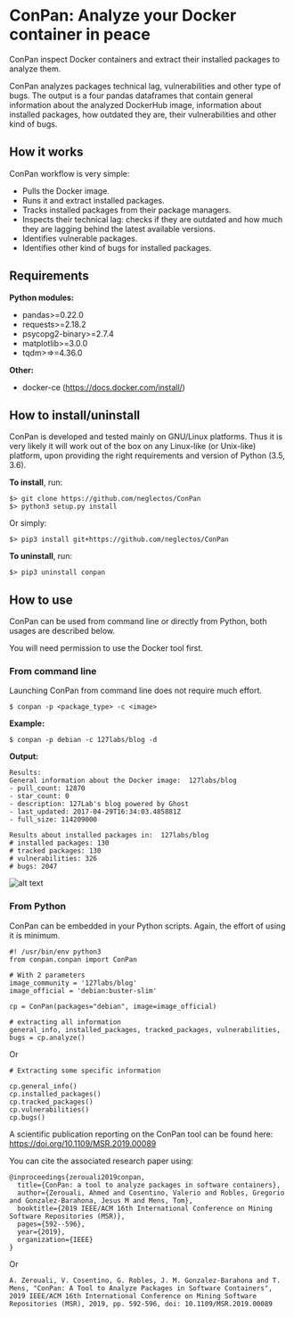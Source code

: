 # ConPan: Analyze your Docker container in peace

ConPan inspect Docker containers and extract their installed packages to analyze them. 

ConPan analyzes packages technical lag, vulnerabilities and other type of bugs.
The output is a four pandas dataframes that contain general information about the analyzed DockerHub image, information about installed packages, how outdated they are, their vulnerabilities and other kind of bugs.

## How it works
ConPan workflow is very simple:
- Pulls the Docker image.
- Runs it and extract installed packages.
- Tracks installed packages from their package managers.
- Inspects their technical lag: checks if they are outdated and how much they are lagging behind the latest available versions.
- Identifies vulnerable packages.
- Identifies other kind of bugs for installed packages.

## Requirements
**Python modules:**
- pandas>=0.22.0
- requests>=2.18.2
- psycopg2-binary>=2.7.4
- matplotlib>=3.0.0
- tqdm>=>=4.36.0

**Other:**
- docker-ce (https://docs.docker.com/install/)

##  How to install/uninstall
ConPan is developed and tested mainly on GNU/Linux platforms. Thus it is very likely it will work out of the box
on any Linux-like (or Unix-like) platform, upon providing the right requirements and version of Python (3.5, 3.6).


**To install**, run:
```
$> git clone https://github.com/neglectos/ConPan
$> python3 setup.py install
```
Or simply:
```
$> pip3 install git+https://github.com/neglectos/ConPan
```

**To uninstall**, run:
```
$> pip3 uninstall conpan
```

## How to use

ConPan can be used from command line or directly from Python, both usages are described below.

You will need permission to use the Docker tool first.
### From command line
Launching ConPan from command line does not require much effort.

```
$ conpan -p <package_type> -c <image> 
```

**Example:**

```
$ conpan -p debian -c 127labs/blog -d 
```

**Output:**

```
Results: 
General information about the Docker image:  127labs/blog
- pull_count: 12870
- star_count: 0
- description: 127Lab's blog powered by Ghost
- last_updated: 2017-04-29T16:34:03.485881Z
- full_size: 114209000

Results about installed packages in:  127labs/blog
# installed packages: 130
# tracked packages: 130
# vulnerabilities: 326
# bugs: 2047
```
![alt text](https://raw.githubusercontent.com/neglectos/ConPan/master/analysis/Figure_1.png)

### From Python
ConPan can be embedded in your Python scripts. Again, the effort of using it is minimum.

```
#! /usr/bin/env python3
from conpan.conpan import ConPan

# With 2 parameters
image_community = '127labs/blog'
image_official = 'debian:buster-slim'

cp = ConPan(packages="debian", image=image_official)

# extracting all information
general_info, installed_packages, tracked_packages, vulnerabilities, bugs = cp.analyze()
```
Or
```
# Extracting some specific information

cp.general_info()
cp.installed_packages()
cp.tracked_packages()
cp.vulnerabilities()
cp.bugs()
```
A scientific publication reporting on the ConPan tool can be found here: https://doi.org/10.1109/MSR.2019.00089

You can cite the associated research paper using:
```
@inproceedings{zerouali2019conpan,
  title={ConPan: a tool to analyze packages in software containers},
  author={Zerouali, Ahmed and Cosentino, Valerio and Robles, Gregorio and Gonzalez-Barahona, Jesus M and Mens, Tom},
  booktitle={2019 IEEE/ACM 16th International Conference on Mining Software Repositories (MSR)},
  pages={592--596},
  year={2019},
  organization={IEEE}
}
```
Or
```
A. Zerouali, V. Cosentino, G. Robles, J. M. Gonzalez-Barahona and T. Mens, "ConPan: A Tool to Analyze Packages in Software Containers", 2019 IEEE/ACM 16th International Conference on Mining Software Repositories (MSR), 2019, pp. 592-596, doi: 10.1109/MSR.2019.00089
```


